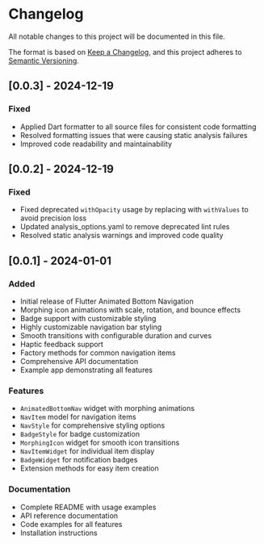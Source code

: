 # Changelog

All notable changes to this project will be documented in this file.

The format is based on [Keep a Changelog](https://keepachangelog.com/en/1.0.0/),
and this project adheres to [Semantic Versioning](https://semver.org/spec/v2.0.0.html).

## [0.0.3] - 2024-12-19

### Fixed
- Applied Dart formatter to all source files for consistent code formatting
- Resolved formatting issues that were causing static analysis failures
- Improved code readability and maintainability

## [0.0.2] - 2024-12-19

### Fixed
- Fixed deprecated `withOpacity` usage by replacing with `withValues` to avoid precision loss
- Updated analysis_options.yaml to remove deprecated lint rules
- Resolved static analysis warnings and improved code quality

## [0.0.1] - 2024-01-01

### Added
- Initial release of Flutter Animated Bottom Navigation
- Morphing icon animations with scale, rotation, and bounce effects
- Badge support with customizable styling
- Highly customizable navigation bar styling
- Smooth transitions with configurable duration and curves
- Haptic feedback support
- Factory methods for common navigation items
- Comprehensive API documentation
- Example app demonstrating all features

### Features
- `AnimatedBottomNav` widget with morphing animations
- `NavItem` model for navigation items
- `NavStyle` for comprehensive styling options
- `BadgeStyle` for badge customization
- `MorphingIcon` widget for smooth icon transitions
- `NavItemWidget` for individual item display
- `BadgeWidget` for notification badges
- Extension methods for easy item creation

### Documentation
- Complete README with usage examples
- API reference documentation
- Code examples for all features
- Installation instructions 
